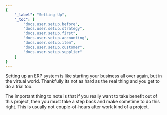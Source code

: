 ```yaml
---
{
	"_label": "Setting Up",
	"_toc": [
		"docs.user.setup.before",
		"docs.user.setup.strategy",
		"docs.user.setup.first",
		"docs.user.setup.accounting",
		"docs.user.setup.item",
		"docs.user.setup.customer",
		"docs.user.setup.supplier"
	]
}
---
```

Setting up an ERP system is like starting your business all over again, but in the virtual
world. Thankfully its not as hard as the real thing and you get to do a trial too.

The important thing to note is that if you really want to take benefit out of this project, then you must take a step back and make sometime to do this right. This is usually not couple-of-hours after work kind of a project.

